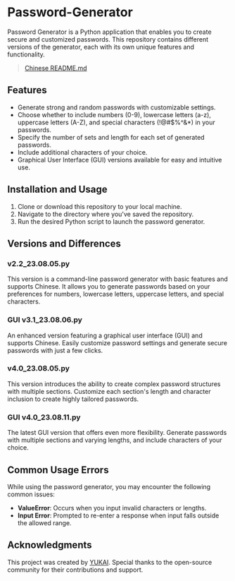 # Password-Generator

Password Generator is a Python application that enables you to create secure and customized passwords. This repository contains different versions of the generator, each with its own unique features and functionality.
> [Chinese README.md](README_zh.md)

## Features

- Generate strong and random passwords with customizable settings.
- Choose whether to include numbers (0-9), lowercase letters (a-z), uppercase letters (A-Z), and special characters (!@#$%^&*) in your passwords.
- Specify the number of sets and length for each set of generated passwords.
- Include additional characters of your choice.
- Graphical User Interface (GUI) versions available for easy and intuitive use.

## Installation and Usage

1. Clone or download this repository to your local machine.
2. Navigate to the directory where you've saved the repository.
3. Run the desired Python script to launch the password generator.

## Versions and Differences

### v2.2_23.08.05.py

This version is a command-line password generator with basic features and supports Chinese. It allows you to generate passwords based on your preferences for numbers, lowercase letters, uppercase letters, and special characters.

### GUI v3.1_23.08.06.py

An enhanced version featuring a graphical user interface (GUI) and supports Chinese. Easily customize password settings and generate secure passwords with just a few clicks.

### v4.0_23.08.05.py

This version introduces the ability to create complex password structures with multiple sections. Customize each section's length and character inclusion to create highly tailored passwords.

### GUI v4.0_23.08.11.py

The latest GUI version that offers even more flexibility. Generate passwords with multiple sections and varying lengths, and include characters of your choice.

## Common Usage Errors

While using the password generator, you may encounter the following common issues:

- **ValueError**: Occurs when you input invalid characters or lengths.
- **Input Error**: Prompted to re-enter a response when input falls outside the allowed range.

## Acknowledgments

This project was created by [YUKAI](https://github.com/oniyukai). Special thanks to the open-source community for their contributions and support.
